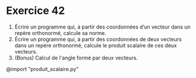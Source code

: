# Exercice 42
 1. Écrire un programme qui, à partir des coordonnées d’un vecteur dans un repère orthonormé, calcule sa norme.
 2. Écrire un programme qui, à partir des coordonnées de deux vecteurs dans un repère orthonormé, calcule le produit scalaire de ces deux vecteurs.
 3. (Bonus) Calcul de l'angle formé par deux vecteurs.
 
 @import "produit_scalaire.py"